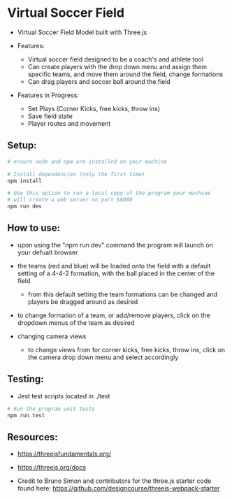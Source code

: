 # Virtual Soccer Field

- Virtual Soccer Field Model built with Three.js

- Features: 
    - Virtual soccer field designed to be a coach's and athlete tool
    - Can create players with the drop down menu and assign them specific teams, and move them around the field, change formations
    - Can drag players and soccer ball around the field 

- Features in Progress:
    - Set Plays (Corner Kicks, free kicks, throw ins)
    - Save field state
    - Player routes and movement

## Setup:
``` bash
# ensure node and npm are installed on your machine

# Install dependencies (only the first time)
npm install

# Use this option to run a local copy of the program your machine
# will create a web server on port $8080
npm run dev

```

## How to use:

- upon using the "npm run dev" command the program will launch on your defualt browser
- the teams (red and blue) will be loaded onto the field with a default setting of a 4-4-2 formation, with the ball placed in the center of the field
    - from this default setting the team formations can be changed and players be dragged around as desired 
- to change formation of a team, or add/remove players, click on the dropdown menus of the team as desired

- changing camera views
    - to change views from for corner kicks, free kicks, throw ins, click on the camera drop down menu and select accordingly


## Testing:
- Jest test scripts located in ./test

```bash
# Run the program unit tests
npm run test

```


## Resources:
- https://threejsfundamentals.org/
- https://threejs.org/docs

- Credit to Bruno Simon and contributors for the three.js starter code found here:
https://github.com/designcourse/threejs-webpack-starter